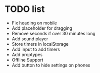 # TODO list

- Fix heading on mobile
- Add placeholder for dragging
- Remove seconds if over 30 minutes long
- Add sound player
- Store timers in localStorage
- Add input to add timers
- Add proptypes
- Offline Support
- Add button to hide settings on phones